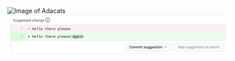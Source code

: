 ![Image of Adacats](https://octodex.github.com/images/Adacats.png)
![new image](commit-suggestions.png)
